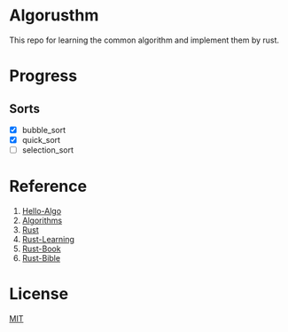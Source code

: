 # Algorusthm

This repo for learning the common algorithm and implement them by rust.

# Progress

## Sorts

- [X] bubble_sort
- [X] quick_sort
- [ ] selection_sort

# Reference

1. [Hello-Algo](https://www.hello-algo.com/chapter_sorting/)
2. [Algorithms](https://algs4.cs.princeton.edu/home/)
3. [Rust](https://www.rust-lang.org/)
4. [Rust-Learning](https://github.com/ctjhoa/rust-learning)
5. [Rust-Book](https://doc.rust-lang.org/book/)
6. [Rust-Bible](https://course.rs/about-book.html)

# License

[MIT](LICENSE)
